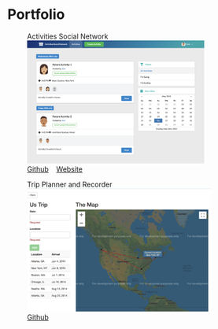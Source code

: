 # Portfolio


<figure>
  <figcaption>Activities Social Network</figcaption>
  <img src="/images/portfolio/activities-social-network.png" height="250" alt="Activities Social Network"/>
  <figcaption>
    <i class="fab fa-github"></i> 
    <a href="https://github.com/aleksvagapitov/ActivitiesSocialNetwork">Github</a>
    <span>&nbsp;&nbsp;</span>
    <i class="fas fa-globe"></i>
    <a href="https://activities-social-network.herokuapp.com">Website</a>
  </figcaption>
</figure>

<figure>
  <figcaption>Trip Planner and Recorder</figcaption>
  <img src="/images/portfolio/trip-planner-and-recorder.png" height="250" alt="Trip Planner and Recorder"/>
  <figcaption>
    <i class="fab fa-github"></i> 
    <a href="https://github.com/aleksvagapitov/Trip-Planner-and-Recorder">Github</a>
  </figcaption>
</figure>

